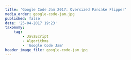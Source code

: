 ```yaml
---
title: 'Google Code Jam 2017: Oversized Pancake Flipper'
media_order: google-code-jam.jpg
published: false
date: '25-04-2017 19:23'
taxonomy:
    tag:
        - JavaScript
        - Algorithms
        - 'Google Code Jam'
header_image_file: google-code-jam.jpg
---
```

